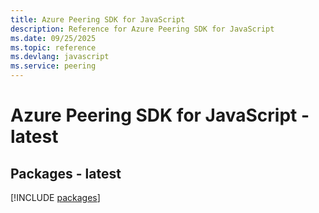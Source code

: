 ```yaml
---
title: Azure Peering SDK for JavaScript
description: Reference for Azure Peering SDK for JavaScript
ms.date: 09/25/2025
ms.topic: reference
ms.devlang: javascript
ms.service: peering
---
```

# Azure Peering SDK for JavaScript - latest
## Packages - latest
[!INCLUDE [packages](peering-index.md)]